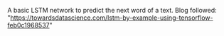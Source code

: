 A basic LSTM network to predict the next word of a text.
Blog followed: "https://towardsdatascience.com/lstm-by-example-using-tensorflow-feb0c1968537"
